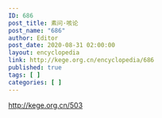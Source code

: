 ```yaml
---
ID: 686
post_title: 素问·咳论
post_name: "686"
author: Editor
post_date: 2020-08-31 02:00:00
layout: encyclopedia
link: http://kege.org.cn/encyclopedia/686
published: true
tags: [ ]
categories: [ ]
---
```

http://kege.org.cn/503